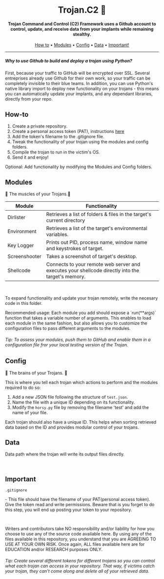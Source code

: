 <h1 align="center"> Trojan.C2 🐎</h1>
<h4 align="center">Trojan Command and Control (C2) Framework uses a Github account to control, update, and receive data from your implants while remaining stealthy.</h4>

<p align="center">
  <a href="#How-to">How to</a> •
  <a href="#Modules">Modules</a> •
  <a href="#Config">Config</a> •
  <a href="#Data">Data</a> •
  <a href="#Important">Important!</a>
</p>

___

<h5>Why to use Github to build and deploy a trojan using Python?</h5>
First, because your traffic to GitHub will be encrypted over SSL. Several entreprises already use Github for their own work, so your traffic can be completely invisible to their blue teams. 
In addition, you can use Python's native library import to deploy new functionality on your trojans - this means you can automatically update your implants, and any dependant libraries, directly from your repo.

## How-to

1. Create a private repository.
2. Create a personal access token (PAT), instructions [here](https://help.github.com/en/github/authenticating-to-github/creating-a-personal-access-token-for-the-command-line/)
3. Add the token's filename to the .gitignore file.
4. Tweak the functionality of your trojan using the modules and config folders.
5. Compile the trojan to run in the victim's OS.
6. Send it and enjoy!

<p>Optional: Add functionality by modifying the Modules and Config folders.</p>

## Modules

💪 The muscles of your Trojans.💪 <br />

<table>
<thead>
<tr>
<th>Module</th>
<th>Functionality</th>
</tr>
</thead>
<tbody>
<tr>
<td>Dirlister</td>
<td>Retrieves a list of folders & files in the target's current directory</td>
</tr>
<tr>
<td>Environment</td>
<td>Retrieves a list of the target's environmental variables. </td>
</tr>
<tr>
<td>Key Logger</td>
<td>Prints out PID, process name, window name and keystrokes of target.</td>
</tr>
<tr>  
<td>Screenshooter</td>
<td>Takes a screenshot of target's desktop. </td>
</tr>
<tr>  
<td>Shellcode</td>
<td>Connects to your remote web server and executes your shellcode directly into the target's memory.</td>
</tr>
</tbody>
</table>
 <br />
<p>To expand functionality and update your trojan remotely, write the necesary code in this folder. </p>
<p>Recommended usage: 
  Each module you add should expose a `run(**args)` function that takes a variable number of arguments. 
This enables to load each module in the same fashion, but also allows you to customize the configuration
files to pass different arguments to the modules. </p>

<h6> Tip: To assess your modules, push them to GitHub and enable them in a configuration file fror your local testing version of the Trojan.</h6> 

## Config

🧠 The brains of your Trojans. 🧠  <br />
<p>This is where you tell each trojan which actions to perform and the modules required to do so:<br />

1. Add a new JSON file following the structure of `test.json`.
2. Name the file with a unique ID depending on its functionality. 
3. Modify the `horsy.py` file by removing the filename 'test' and add the name of your file. 

</p>
Each trojan should also have a unique ID. This helps when sorting retrieved data based on the ID and provides modular
control of your trojans. 

## Data

Data path where the trojan will write its output files directly. 

<br>

## Important


`.gitignore`
<p>- This file should have the filename of your PAT(personal access token). Give the token read and write permissions. Beware that is you forget to do this step, you will end up posting your token to your repository.
</p>
<br />
<p>
Writers and contributors take NO responsibility and/or liability for how you choose to use any of the source code available here. By using any of the files available in this repository, you understand that you are AGREEING TO USE AT YOUR OWN RISK. Once again, ALL files available here are for EDUCATION and/or RESEARCH purposes ONLY.
</p>

<h6> Tip: Create several different tokens for different trojans so you can control what each trojan can access in your repository. That way, if victims catch your trojan, they can’t come along and delete all of your retrieved data.</h6> 
